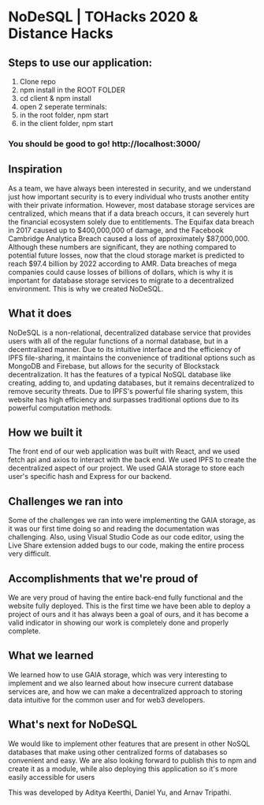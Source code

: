 # NoDeSQL | TOHacks 2020 & Distance Hacks

## Steps to use our application:

1. Clone repo
2. npm install in the ROOT FOLDER
2. cd client & npm install
3. open 2 seperate terminals:
4. in the root folder, npm start
5. in the client folder, npm start

### You should be good to go! http://localhost:3000/

## Inspiration
As a team, we have always been interested in security, and we understand just how important security is to every individual who trusts another entity with their private information. However, most database storage services are centralized, which means that if a data breach occurs, it can severely hurt the financial ecosystem solely due to entitlements. The Equifax data breach in 2017 caused up to $400,000,000 of damage, and the Facebook Cambridge Analytica Breach caused a loss of approximately $87,000,000. Although these numbers are significant, they are nothing compared to potential future losses, now that the cloud storage market is predicted to reach $97.4 billion by 2022 according to AMR. Data breaches of mega companies could cause losses of billions of dollars, which is why it is important for database storage services to migrate to a decentralized environment. This is why we created NoDeSQL.
## What it does
NoDeSQL is a non-relational, decentralized database service that provides users with all of the regular functions of a normal database, but in a decentralized manner. Due to its intuitive interface and the efficiency of IPFS file-sharing, it maintains the convenience of traditional options such as MongoDB and Firebase, but allows for the security of Blockstack decentralization. It has the features of a typical NoSQL database like creating, adding to, and updating databases, but it remains decentralized to remove security threats. Due to IPFS's powerful file sharing system, this website has high efficiency and surpasses traditional options due to its powerful computation methods.
## How we built it
The front end of our web application was built with React, and we used fetch api and axios to interact with the back end. We used IPFS to create the decentralized aspect of our project. We used GAIA storage to store each user's specific hash and Express for our backend. 
## Challenges we ran into
Some of the challenges we ran into were implementing the GAIA storage, as it was our first time doing so and reading the documentation was challenging. Also, using Visual Studio Code as our code editor, using the Live Share extension added bugs to our code, making the entire process very difficult.
## Accomplishments that we're proud of
We are very proud of having the entire back-end fully functional and the website fully deployed. This is the first time we have been able to deploy a project of ours and it has always been a goal of ours, and it has become a valid indicator in showing our work is completely done and properly complete.
## What we learned
We learned how to use GAIA storage, which was very interesting to implement and we also learned about how insecure current database services are, and how we can make a decentralized approach to storing data intuitive for the common user and for web3 developers. 
## What's next for NoDeSQL
We would like to implement other features that are present in other NoSQL databases that make using other centralized forms of databases so convenient and easy. We are also looking forward to publish this to npm and create it as a module, while also deploying this application so it's more easily accessible for users

This was developed by Aditya Keerthi, Daniel Yu, and Arnav Tripathi. 
